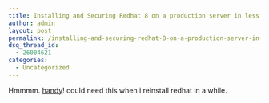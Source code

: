 ```yaml
---
title: Installing and Securing Redhat 8 on a production server in less then an hour
author: admin
layout: post
permalink: /installing-and-securing-redhat-8-on-a-production-server-in-less-then-an-hour/
dsq_thread_id:
  - 26004621
categories:
  - Uncategorized
---
```

Hmmmm. [handy][1]! could need this when i reinstall redhat in a while.

 [1]: http://www-106.ibm.com/developerworks/library/i-metro9/?ca=dgr-lnxw07RedHat8